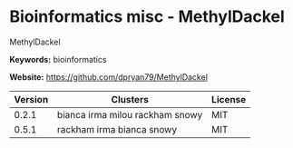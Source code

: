 # Bioinformatics misc - MethylDackel

MethylDackel

**Keywords:** bioinformatics

**Website:** <https://github.com/dpryan79/MethylDackel>

| Version | Clusters | License |
| ------- | -------- | ------- |
| 0.2.1 | bianca irma milou rackham snowy | MIT |
| 0.5.1 | rackham irma bianca snowy | MIT |
